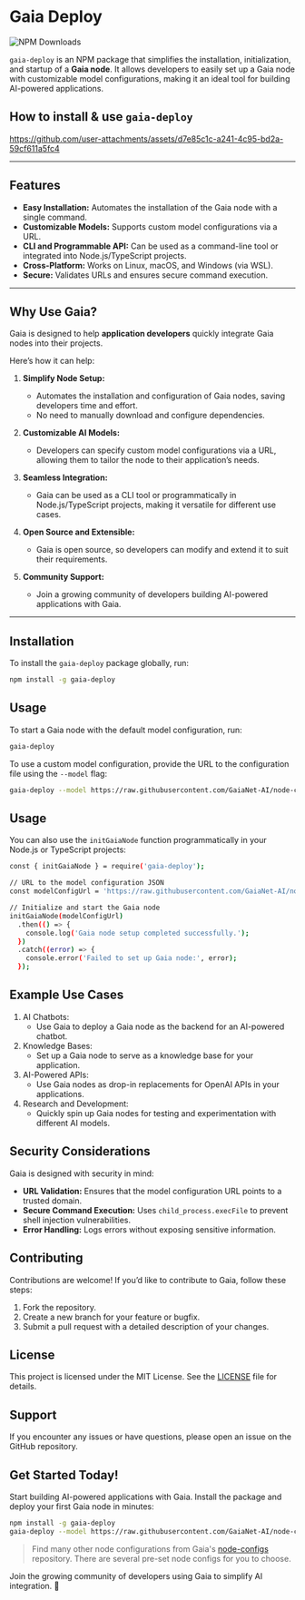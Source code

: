 # Gaia Deploy

![NPM Downloads](https://img.shields.io/npm/dw/:gaia-deploy)

`gaia-deploy` is an NPM package that simplifies the installation, initialization, and startup of a **Gaia node**. It allows developers to easily set up a Gaia node with customizable model configurations, making it an ideal tool for building AI-powered applications.

## How to install & use `gaia-deploy`

https://github.com/user-attachments/assets/d7e85c1c-a241-4c95-bd2a-59cf611a5fc4

---

## Features

- **Easy Installation:** Automates the installation of the Gaia node with a single command.
- **Customizable Models:** Supports custom model configurations via a URL.
- **CLI and Programmable API:** Can be used as a command-line tool or integrated into Node.js/TypeScript projects.
- **Cross-Platform:** Works on Linux, macOS, and Windows (via WSL).
- **Secure:** Validates URLs and ensures secure command execution.

---

## Why Use Gaia?

Gaia is designed to help **application developers** quickly integrate Gaia nodes into their projects. 

Here’s how it can help:

1. **Simplify Node Setup:**
   - Automates the installation and configuration of Gaia nodes, saving developers time and effort.
   - No need to manually download and configure dependencies.

2. **Customizable AI Models:**
   - Developers can specify custom model configurations via a URL, allowing them to tailor the node to their application’s needs.

3. **Seamless Integration:**
   - Gaia can be used as a CLI tool or programmatically in Node.js/TypeScript projects, making it versatile for different use cases.

4. **Open Source and Extensible:**
   - Gaia is open source, so developers can modify and extend it to suit their requirements.

5. **Community Support:**
   - Join a growing community of developers building AI-powered applications with Gaia.

---

## Installation

To install the `gaia-deploy` package globally, run:

```bash
npm install -g gaia-deploy
```

## Usage

To start a Gaia node with the default model configuration, run:

```bash
gaia-deploy
```

To use a custom model configuration, provide the URL to the configuration file using the `--model` flag:

```bash
gaia-deploy --model https://raw.githubusercontent.com/GaiaNet-AI/node-configs/main/llama-3.2-3b-instruct/config.json
```

## Usage

You can also use the `initGaiaNode` function programmatically in your Node.js or TypeScript projects:

```bash
const { initGaiaNode } = require('gaia-deploy');

// URL to the model configuration JSON
const modelConfigUrl = 'https://raw.githubusercontent.com/GaiaNet-AI/node-configs/main/llama-3.2-3b-instruct/config.json';

// Initialize and start the Gaia node
initGaiaNode(modelConfigUrl)
  .then(() => {
    console.log('Gaia node setup completed successfully.');
  })
  .catch((error) => {
    console.error('Failed to set up Gaia node:', error);
  });
```

## Example Use Cases

1. AI Chatbots:
    - Use Gaia to deploy a Gaia node as the backend for an AI-powered chatbot.
2. Knowledge Bases:
    - Set up a Gaia node to serve as a knowledge base for your application.
3. AI-Powered APIs:
    - Use Gaia nodes as drop-in replacements for OpenAI APIs in your applications.
4. Research and Development:
    - Quickly spin up Gaia nodes for testing and experimentation with different AI models.

## Security Considerations

Gaia is designed with security in mind:
- **URL Validation:** Ensures that the model configuration URL points to a trusted domain.
- **Secure Command Execution:** Uses `child_process.execFile` to prevent shell injection vulnerabilities.
- **Error Handling:** Logs errors without exposing sensitive information.

## Contributing

Contributions are welcome! If you’d like to contribute to Gaia, follow these steps:

1. Fork the repository.
2. Create a new branch for your feature or bugfix.
3. Submit a pull request with a detailed description of your changes.

## License

This project is licensed under the MIT License. See the [LICENSE](./LICENSE) file for details.

## Support

If you encounter any issues or have questions, please open an issue on the GitHub repository.

## Get Started Today!

Start building AI-powered applications with Gaia. Install the package and deploy your first Gaia node in minutes:

```bash
npm install -g gaia-deploy
gaia-deploy --model https://raw.githubusercontent.com/GaiaNet-AI/node-configs/main/llama-3.2-3b-instruct/config.json
```

> Find many other node configurations from Gaia's [node-configs](https://github.com/GaiaNet-AI/node-configs) repository.  There are several pre-set node configs for you to choose.

Join the growing community of developers using Gaia to simplify AI integration. 🚀
